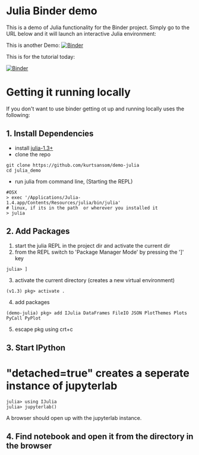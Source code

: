 # Julia Binder demo

This is a demo of Julia functionality for the Binder project. Simply
go to the URL below and it will launch an interactive Julia environment:

This is another Demo:
[![Binder](https://mybinder.org/badge_logo.svg)](https://mybinder.org/v2/gh/binder-examples/demo-julia/master?filepath=demo.ipynb)


This is for the tutorial today:

[![Binder](https://mybinder.org/badge_logo.svg)](https://mybinder.org/v2/gh/kurtsansom/demo-julia/master?filepath=julia_demo.ipynb)


# Getting it running locally
If you don't want to use binder getting ot up and running locally uses the following:

## 1. Install Dependencies
* install [julia-1.3+](https://julialang.org/downloads/)
* clone the repo
```
git clone https://github.com/kurtsansom/demo-julia
cd julia_demo
```
* run julia from command line, (Starting the REPL)
```
#OSX
> exec '/Applications/Julia-1.4.app/Contents/Resources/julia/bin/julia'
# linux, if its in the path  or wherever you installed it
> julia
```

## 2. Add Packages
  1. start the julia REPL in the project dir and activate the current dir
  2. from the REPL switch to 'Package Manager Mode' by pressing the ']' key
  ```
  julia> ]
  ```
  3. activate the current directory (creates a new virtual environment)
  ```
  (v1.3) pkg> activate .
  ```
  4. add packages
  ```
  (demo-julia) pkg> add IJulia DataFrames FileIO JSON PlotThemes Plots PyCall PyPlot
  ```
  5. escape pkg using crt+c


## 3. Start IPython
# "detached=true" creates a seperate instance of jupyterlab
```
julia> using IJulia
julia> jupyterlab()
```
A browser should open up with the jupyterlab instance.

## 4. Find notebook and open it from the directory in the browser